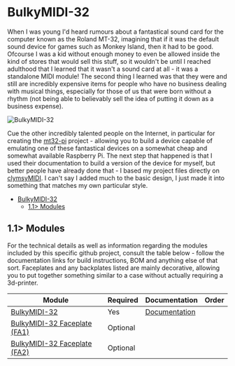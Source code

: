 # BulkyMIDI-32
When I was young I'd heard rumours about a fantastical sound card for the computer known as the Roland MT-32, imagining that if it was the default sound device for games such as Monkey Island, then it had to be good. Ofcourse I was a kid without enough money to even be allowed inside the kind of stores that would sell this stuff, so it wouldn't be until I reached adulthood that I learned that it wasn't a sound card at all - it was a standalone MIDI module! The second thing I learned was that they were and still are incredibly expensive items for people who have no business dealing with musical things, especially for those of us that were born without a rhythm (not being able to believably sell the idea of putting it down as a business expense).

![BulkyMIDI-32](https://github.com/tebl/BulkyMIDI-32/raw/main/gallery/build_042.jpg)

Cue the other incredibly talented people on the Internet, in particular for creating the [mt32-pi](https://github.com/dwhinham/mt32-pi) project - allowing you to build a device capable of emulating one of these fantastical devices on a somewhat cheap and somewhat available Raspberry Pi. The next step that happened is that I used their documentation to build a version of the device for myself, but better people have already done that - I based my project files directly on [clymsyMIDI](https://github.com/gmcn42/clumsyMIDI). I can't say I added much to the basic design, I just made it into something that matches my own particular style.

- [BulkyMIDI-32](#bulkymidi-32)
  - [1.1> Modules](#11-modules)

## 1.1> Modules
For the technical details as well as information regarding the modules included by this specific github project, consult the table below - follow the documentation links for build instructions, BOM and anything else of that sort.  Faceplates and any backplates listed are mainly decorative, allowing you to put together something similar to a case without actually requiring a 3d-printer. 

| Module                 | Required    | Documentation                      | Order      |
| ---------------------- | ----------- | ---------------------------------- | ---------- |
| [BulkyMIDI-32](https://github.com/tebl/BulkyMIDI-32/tree/main/BulkyMIDI-32%20Module) | Yes | [Documentation](https://github.com/tebl/BulkyMIDI-32/tree/main/BulkyMIDI-32%20Module) |
| [BulkyMIDI-32 Faceplate (FA1)](https://github.com/tebl/BulkyMIDI-32/tree/main/faceplates/BulkyMIDI-32%20FA1) | Optional | |
| [BulkyMIDI-32 Faceplate (FA2)](https://github.com/tebl/BulkyMIDI-32/tree/main/faceplates/BulkyMIDI-32%20FA2) | Optional | |